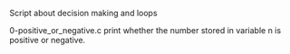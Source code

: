 Script about decision making and loops


0-positive_or_negative.c print whether the number stored in variable n is positive or negative.

